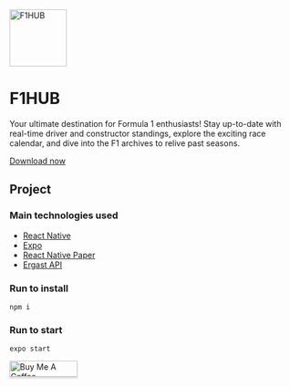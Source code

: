 <img height=100 src="https://i.imgur.com/eisPqoS.png" alt="F1HUB" />

# F1HUB

Your ultimate destination for Formula 1 enthusiasts! Stay up-to-date with real-time driver and constructor standings, explore the exciting race calendar, and dive into the F1 archives to relive past seasons.

[Download now](https://play.google.com/store/apps/details?id=com.yabcompany.f1hub)

## Project

### Main technologies used

- [React Native](https://reactnative.dev/docs/getting-started)
- [Expo](https://docs.expo.io/)
- [React Native Paper](https://callstack.github.io/react-native-paper/)
- [Ergast API](http://ergast.com/mrd/)

### Run to install

```
npm i
```

### Run to start

```
expo start
```

<a href="https://www.buymeacoffee.com/belmirofss" target="_blank"><img src="https://www.buymeacoffee.com/assets/img/custom_images/orange_img.png" alt="Buy Me A Coffee" style="height: 28px !important;width: 119px !important;box-shadow: 0px 3px 2px 0px rgba(190, 190, 190, 0.5) !important;-webkit-box-shadow: 0px 3px 2px 0px rgba(190, 190, 190, 0.5) !important;" ></a>
